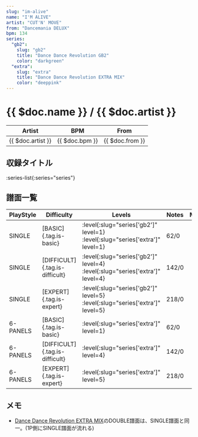 ```yaml
---
slug: "im-alive"
name: "I'M ALIVE"
artist: "CUT'N' MOVE"
from: "Dancemania DELUX"
bpm: 134
series:
  "gb2":
    slug: "gb2"
    title: "Dance Dance Revolution GB2"
    color: "darkgreen"
  "extra":
    slug: "extra"
    title: "Dance Dance Revolution EXTRA MIX"
    color: "deeppink"
---
```


# {{ $doc.name }} / {{ $doc.artist }}

|Artist|BPM|From|
|------|---|----|
|{{ $doc.artist }}|{{ $doc.bpm }}|{{ $doc.from }}|

## 収録タイトル

:series-list{:series="series"}

## 譜面一覧

|PlayStyle|Difficulty|Levels|Notes|Movie|
|---------|----------|------|-----|-----|
|SINGLE|[BASIC]{.tag.is-basic}|:level{:slug="series['gb2']" level=1} :level{:slug="series['extra']" level=1}|62/0||
|SINGLE|[DIFFICULT]{.tag.is-difficult}|:level{:slug="series['gb2']" level=4} :level{:slug="series['extra']" level=4}|142/0||
|SINGLE|[EXPERT]{.tag.is-expert}|:level{:slug="series['gb2']" level=5} :level{:slug="series['extra']" level=5}|218/0||
|6-PANELS|[BASIC]{.tag.is-basic}|:level{:slug="series['extra']" level=1}|62/0||
|6-PANELS|[DIFFICULT]{.tag.is-difficult}|:level{:slug="series['extra']" level=4}|142/0||
|6-PANELS|[EXPERT]{.tag.is-expert}|:level{:slug="series['extra']" level=5}|218/0||

## メモ

- [Dance Dance Revolution EXTRA MIX](/series/extra)のDOUBLE譜面は、SINGLE譜面と同一。(1P側にSINGLE譜面が流れる)
